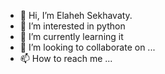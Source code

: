- 👋 Hi, I’m Elaheh Sekhavaty.
- 👀 I’m interested in python
- 🌱 I’m currently learning it
- 💞️ I’m looking to collaborate on ...
- 📫 How to reach me ...

<!---
elsekhavaty/elsekhavaty is a ✨ special ✨ repository because its `README.md` (this file) appears on your GitHub profile.
You can click the Preview link to take a look at your changes.
--->
